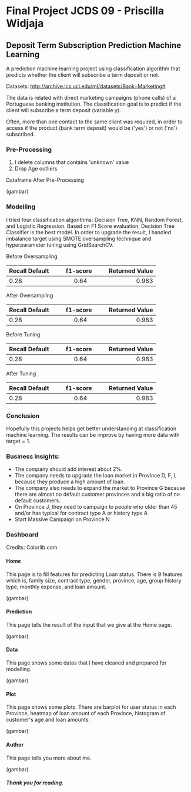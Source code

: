 # Final Project JCDS 09 - Priscilla Widjaja

## Deposit Term Subscription Prediction Machine Learning

A prediction machine learning project using classification algorithm that predicts whether the client will subscribe a term deposit or not.

Datasets: http://archive.ics.uci.edu/ml/datasets/Bank+Marketing#

The data is related with direct marketing campaigns (phone calls) of a Portuguese banking institution.
The classification goal is to predict if the client will subscribe a term deposit (variable y).

Often, more than one contact to the same client was required, in order to access if the product (bank term deposit) would be ('yes') or not ('no') subscribed.

### Pre-Processing

1. I delete columns that contains 'unknown' value
2. Drop Age outliers

Dataframe After Pre-Processing

(gambar)

### Modelling
I tried four classification algorithms: Decision Tree, KNN, Random Forest, and Logistic Regression.
Based on F1 Score evaluation, Decision Tree Classifier is the best model.
In order to upgrade the result, I handled imbalance target using SMOTE oversampling technique and hyperparameter tuning using GridSearchCV.

Before Oversampling

| Recall Default   |      f1-score      |  Returned Value |
|----------|:-------------:|------:|
| 0.28 |  0.64 | 0.983 |

After Oversampling

| Recall Default   |      f1-score      |  Returned Value |
|----------|:-------------:|------:|
| 0.28 |  0.64 | 0.983 |

Before Tuning

| Recall Default   |      f1-score      |  Returned Value |
|----------|:-------------:|------:|
| 0.28 |  0.64 | 0.983 |

After Tuning

| Recall Default   |      f1-score      |  Returned Value |
|----------|:-------------:|------:|
| 0.28 |  0.64 | 0.983 |



### Conclusion
Hopefully this projects helps get better understanding at classification machine learning.
The results can be improve by having more data with target = 1. 

### Business Insights:

- The company should add interest about 2%.
- The company needs to upgrade the loan market in Province D, F, L because they produce a high amount of loan.
- The company also needs to expand the market to Province G because there are almost no default customer provinces and a big ratio of no default customers.
- On Province J, they need to campaign to people who older than 45 and/or has typical for contract type A or history type A
- Start Massive Campaign on Province N

### Dashboard
Credits: Colorlib.com

#### Home
This page is to fill features for predicting Loan status. There is 9 features which is, family size, contract type, gender, province, age, group history type, monthly expense, and loan amount.

(gambar)

#### Prediction
This page tells the result of the input that we give at the Home page.

(gambar)

#### Data
This page shows some datas that I have cleaned and prepared for modelling.

(gambar)

#### Plot
This page shows some plots. There are barplot for user status in each Province, heatmap of loan amount of each Province, histogram of customer's age and loan amounts.

(gambar)

#### Author
This page tells you more about me.

(gambar)

##### Thank you for reading.

